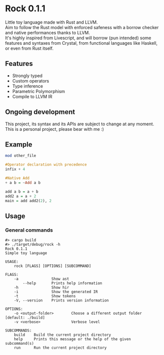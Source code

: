 # Rock 0.1.1

Little toy language made with Rust and LLVM.  
Aim to follow the Rust model with enforced safeness with a borrow checker and native performances thanks to LLVM.  
It's highly inspired from Livescript, and will borrow (pun intended) some features and syntaxes from Crystal, from functional languages like Haskell, or even from Rust itself.

## Features

- Strongly typed
- Custom operators
- Type inference
- Parametric Polymorphism
- Compile to LLVM IR

## Ongoing development

This project, its syntax and its APIs are subject to change at any moment. This is a personal project, please bear with me :)

## Example

```haskell
mod other_file

#Operator declaration with precedence
infix + 4 

#Native Add
+ a b = ~Add a b 

add a b = a + b
add2 a = a + 2
main = add add2(2), 2
```

## Usage

### General commands

```
#> cargo build
#> ./target/debug/rock -h
Rock 0.1.1
Simple toy language

USAGE:
    rock [FLAGS] [OPTIONS] [SUBCOMMAND]

FLAGS:
    -a               Show ast
        --help       Prints help information
    -h               Show hir
    -i               Show the generated IR
    -t               Show tokens
    -V, --version    Prints version information

OPTIONS:
    -o <output-folder>        Choose a different output folder [default: ./build]
    -v <verbose>              Verbose level

SUBCOMMANDS:
    build    Build the current project directory
    help     Prints this message or the help of the given subcommand(s)
    run      Run the current project directory
```

